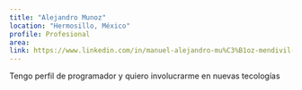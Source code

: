 ```yaml
---
title: "Alejandro Munoz"
location: "Hermosillo, México"
profile: Profesional
area: 
link: https://www.linkedin.com/in/manuel-alejandro-mu%C3%B1oz-mendivil-1a74823a/
---
```


Tengo perfil de programador y quiero involucrarme en nuevas tecologías